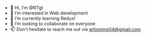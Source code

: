 - 👋 Hi, I’m @RTgt
- 👀 I’m interested in Web development
- 🌱 I’m currently learning Redux!
- 💞️ I’m looking to collaborate on everyone
- 📫 Don't hesitate  to reach me out via artiomine04@gmail.com

<!---
RTgt/RTgt is a ✨ special ✨ repository because its `README.md` (this file) appears on your GitHub profile.
You can click the Preview link to take a look at your changes.
--->

